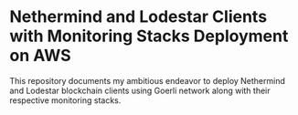 # Nethermind and Lodestar Clients with Monitoring Stacks Deployment on AWS
This repository documents my ambitious endeavor to deploy Nethermind and Lodestar blockchain clients using Goerli network along with their respective monitoring stacks.
